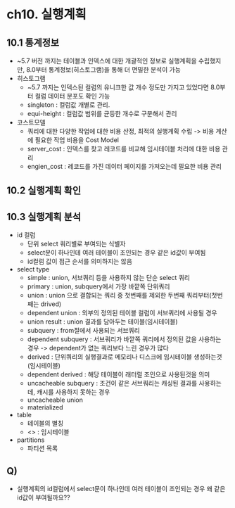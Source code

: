 # ch10. 실행계획
## 10.1 통계정보
* ~5.7 버전 까지는 테이블과 인덱스에 대한 개괄적인 정보로 실행계획을 수립했지만, 8.0부터 통계정보(히스토그램)을 통해 더 면밀한 분석이 가능
* 히스토그램
  * ~5.7 까지는 인덱스된 컬럼의 유니크한 값 개수 정도만 가지고 있었다면 8.0부터 컬럼 데이터 분포도 확인 가능
  * singleton : 컬럼값 개별로 관리.
  * equi-height : 컬럼값 범위를 균등한 개수로 구분해서 관리
* 코스트모델
  * 쿼리에 대한 다양한 작업에 대한 비용 산정, 최적의 실행계획 수립 -> 비용 계산에 필요한 작업 비용을 Cost Model
  * server_cost : 인덱스를 찾고 레코드를 비교해 임시테이블 처리에 대한 비용 관리
  * engien_cost : 레코드를 가진 데이터 페이지를 가져오는데 필요한 비용 관리

## 10.2 실행계획 확인
## 10.3 실행계획 분석
* id 컬럼
  * 단위 select 쿼리별로 부여되는 식별자
  * select문이 하나인데 여러 테이블이 조인되는 경우 같은 id값이 부여됨
  * id컬럼 값이 접근 순서를 의미하지는 않음
* select type
  * simple : union, 서브쿼리 등을 사용하지 않는 단순 select 쿼리
  * primary : union, subquery에서 가장 바깥쪽 단위쿼리
  * union : union 으로 결합되는 쿼리 중 첫번째를 제외한 두번째 쿼리부터(첫번째는 drived)
  * dependent union : 외부의 정의된 테이블 컬럼이 서브쿼리에 사용될 경우
  * union result : union 결과를 담아두는 테이블(임시테이블)
  * subquery : from절에서 사용되는 서브쿼리
  * dependent subquery : 서브쿼리가 바깥쪽 쿼리에서 정의된 값을 사용하는 경우 -> dependent가 없는 쿼리보다 느린 경우가 많다
  * derived : 단위쿼리의 실행결과로 메모리나 디스크에 임시테이블 생성하는것(임시테이블)
  * dependent derived : 해당 테이블이 래터럴 조인으로 사용된것을 의미
  * uncacheable subquery : 조건이 같은 서브쿼리는 캐싱된 결과를 사용하는데, 캐시를 사용하지 못하는 경우
  * uncacheable union
  * materialized
* table
  * 테이블의 별칭
  * <> : 임시테이블
* partitions
  * 파티션 목록

## Q)
* 실행계획의 id컬럼에서 select문이 하나인데 여러 테이블이 조인되는 경우 왜 같은 id값이 부여될까요??
